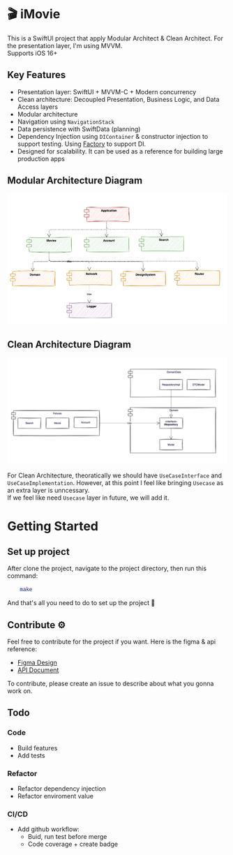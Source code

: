 # 🎬 iMovie

This is a SwiftUI project that apply Modular Architect & Clean Architect. For the presentation layer, I'm using MVVM.   
Supports iOS 16+

## Key Features

- Presentation layer: SwiftUI + MVVM-C + Modern concurrency
- Clean architecture: Decoupled Presentation, Business Logic, and Data Access layers
- Modular architecture
- Navigation using `NavigationStack`
- Data persistence with SwiftData (planning)
- Dependency Injection using `DIContainer` & constructor injection to support testing. Using [Factory](https://github.com/hmlongco/Factory) to support DI.
- Designed for scalability. It can be used as a reference for building large production apps

## Modular Architecture Diagram

<img src=resources/modular_architect.png width=800/>

## Clean Architecture Diagram

<img src=resources/clean_architect.png width=800/>

For Clean Architecture, theoratically we should have `UseCaseInterface` and `UseCaseImplementation`. However, at this point I feel like bringing `Usecase` as an extra layer is unncessary.  
If we feel like need `Usecase` layer in future, we will add it.

# Getting Started

## Set up project

After clone the project, navigate to the project directory, then run this command:

```bash
    make
```

And that's all you need to do to set up the project 🚀

## Contribute ⚙️

Feel free to contribute for the project if you want. Here is the figma & api reference:

- [Figma Design](https://www.figma.com/file/rqjEdJecH0tr6uIyT72KXh/NAP001?type=design&node-id=6-9199&t=Ai7i6CXqzbqM468M-0)
- [API Document](https://developer.themoviedb.org/reference/intro/getting-started)

To contribute, please create an issue to describe about what you gonna work on.

## Todo
    
### Code

- Build features
- Add tests

### Refactor

- Refactor dependency injection
- Refactor enviroment value

### CI/CD

- Add github workflow:
    + Buid, run test before merge
    + Code coverage + create badge
